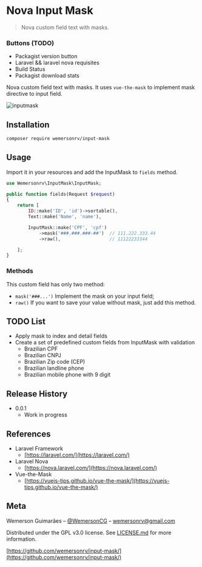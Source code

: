 # Nova Input Mask
> Nova custom field text with masks.

### Buttons (TODO)
* Packagist version button
* Laravel && laravel nova requisites
* Build Status
* Packagist download stats

Nova custom field text with masks. It uses `vue-the-mask` to implement mask directive to input field.

![inputmask](https://user-images.githubusercontent.com/2028673/57864036-926d0800-77d1-11e9-9f04-79bce52509a7.png)

## Installation

```sh
composer require wemersonrv/input-mask
```

## Usage

Import it in your resources and add the InputMask to `fields` method.

```php
use Wemersonrv\InputMask\InputMask;

public function fields(Request $request)
{
    return [
        ID::make('ID', 'id')->sortable(),
        Text::make('Name', 'name'),

        InputMask::make('CPF', 'cpf')
            ->mask('###.###.###-##')  // 111.222.333.44
            ->raw(),                  // 11122233344

    ];
}
```

### Methods

This custom field has only two method:

* `mask('###...')` Implement the mask on your input field;
* `raw()` If you want to save your value without mask, just add this method.

## TODO List

* Apply mask to index and detail fields
* Create a set of predefined custom fields from InputMask with validation
  * Brazilian CPF
  * Brazilian CNPJ
  * Brazilian Zip code (CEP)
  * Brazilian landline phone
  * Brazilian mobile phone with 9 digit

## Release History

* 0.0.1
    * Work in progress

## References

* Laravel Framework
  * [https://laravel.com/](https://laravel.com/)
* Laravel Nova
  * [https://nova.laravel.com/](https://nova.laravel.com/)
* Vue-the-Mask
  * [https://vuejs-tips.github.io/vue-the-mask/](https://vuejs-tips.github.io/vue-the-mask/)

## Meta

Wemerson Guimarães – [@WemersonCG](https://twitter.com/WemersonCG) – wemersonrv@gmail.com

Distributed under the GPL v3.0 license. See [LICENSE.md](LICENSE.md) for more information.

[https://github.com/wemersonrv/input-mask/](https://github.com/wemersonrv/input-mask/)

